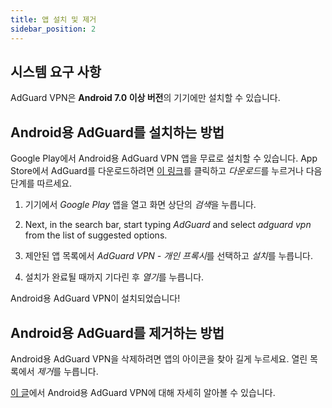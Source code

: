 ```yaml
---
title: 앱 설치 및 제거
sidebar_position: 2
---
```


## 시스템 요구 사항

AdGuard VPN은 **Android 7.0 이상 버전**의 기기에만 설치할 수 있습니다.

## Android용 AdGuard를 설치하는 방법

Google Play에서 Android용 AdGuard VPN 앱을 무료로 설치할 수 있습니다. App Store에서 AdGuard를 다운로드하려면 [이 링크](https://play.google.com/store/apps/details?id=com.adguard.vpn)를 클릭하고 *다운로드*를 누르거나 다음 단계를 따르세요.

1. 기기에서 *Google Play* 앱을 열고 화면 상단의 *검색*을 누릅니다.

2. Next, in the search bar, start typing *AdGuard* and select *adguard vpn* from the list of suggested options.

3. 제안된 앱 목록에서 *AdGuard VPN - 개인 프록시*를 선택하고 *설치*를 누릅니다.

4. 설치가 완료될 때까지 기다린 후 *열기*를 누릅니다.

Android용 AdGuard VPN이 설치되었습니다!

## Android용 AdGuard를 제거하는 방법

Android용 AdGuard VPN을 삭제하려면 앱의 아이콘을 찾아 길게 누르세요. 열린 목록에서 *제거*를 누릅니다.

[이 글](/adguard-vpn-for-android/overview)에서 Android용 AdGuard VPN에 대해 자세히 알아볼 수 있습니다.
